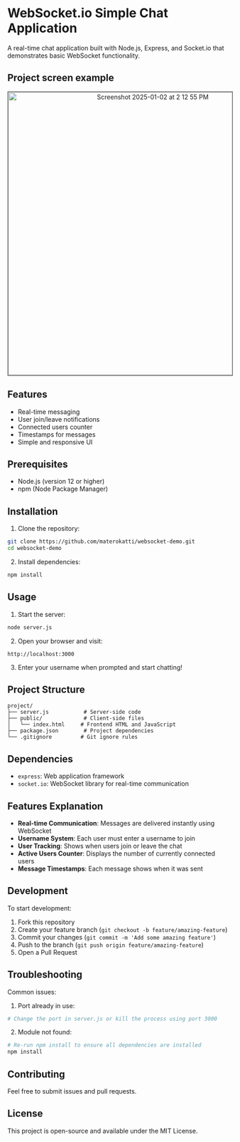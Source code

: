 # WebSocket.io Simple Chat Application
A real-time chat application built with Node.js, Express, and Socket.io that demonstrates basic WebSocket functionality.

## Project screen example
<p align="center">
  <img width="635" alt="Screenshot 2025-01-02 at 2 12 55 PM" src="https://github.com/user-attachments/assets/edbd72c3-d987-447b-9118-8729df0e5b6d" style="border: 2px solid grey;" />
</p>


## Features

* Real-time messaging
* User join/leave notifications
* Connected users counter
* Timestamps for messages
* Simple and responsive UI

## Prerequisites

* Node.js (version 12 or higher)
* npm (Node Package Manager)

## Installation

1. Clone the repository:
```bash
git clone https://github.com/materokatti/websocket-demo.git
cd websocket-demo
```

2. Install dependencies:
```bash
npm install
```

## Usage

1. Start the server:
```bash
node server.js
```

2. Open your browser and visit:
```
http://localhost:3000
```
3. Enter your username when prompted and start chatting!

## Project Structure
```
project/
├── server.js           # Server-side code
├── public/             # Client-side files
│   └── index.html     # Frontend HTML and JavaScript
├── package.json        # Project dependencies
└── .gitignore         # Git ignore rules
```
## Dependencies
* `express`: Web application framework
* `socket.io`: WebSocket library for real-time communication

## Features Explanation

* **Real-time Communication**: Messages are delivered instantly using WebSocket
* **Username System**: Each user must enter a username to join
* **User Tracking**: Shows when users join or leave the chat
* **Active Users Counter**: Displays the number of currently connected users
* **Message Timestamps**: Each message shows when it was sent

## Development
To start development:

1. Fork this repository
2. Create your feature branch (`git checkout -b feature/amazing-feature`)
3. Commit your changes (`git commit -m 'Add some amazing feature'`)
4. Push to the branch (`git push origin feature/amazing-feature`)
5. Open a Pull Request

## Troubleshooting
Common issues:

1. Port already in use:
```bash
# Change the port in server.js or kill the process using port 3000
```
2. Module not found:
```bash
# Re-run npm install to ensure all dependencies are installed
npm install
```
## Contributing
Feel free to submit issues and pull requests.
## License
This project is open-source and available under the MIT License.
